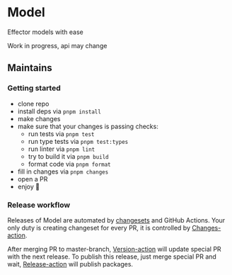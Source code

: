 # Model

Effector models with ease

Work in progress, api may change

## Maintains

### Getting started

- clone repo
- install deps via `pnpm install`
- make changes
- make sure that your changes is passing checks:
  - run tests via `pnpm test`
  - run type tests via `pnpm test:types`
  - run linter via `pnpm lint`
  - try to build it via `pnpm build`
  - format code via `pnpm format`
- fill in changes via `pnpm changes`
- open a PR
- enjoy 🎉

### Release workflow

Releases of Model are automated by [changesets](https://github.com/changesets/changesets) and GitHub Actions. Your only duty is creating changeset for every PR, it is controlled by [Changes-action](./.github/workflows/changes.yml).

After merging PR to master-branch, [Version-action](./.github/workflows/version.yml) will update special PR with the next release. To publish this release, just merge special PR and wait, [Release-action](./.github/workflows/release.yml) will publish packages.
